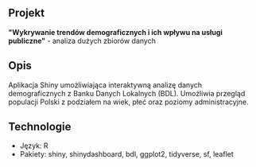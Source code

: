 ## Projekt
**"Wykrywanie trendów demograficznych i ich wpływu na usługi publiczne"** - analiza dużych zbiorów danych

## Opis
Aplikacja Shiny umożliwiająca interaktywną analizę danych demograficznych z Banku Danych Lokalnych (BDL). Umożliwia przegląd populacji Polski z podziałem na wiek, płeć oraz poziomy administracyjne.


## Technologie
- Język: R
- Pakiety: shiny, shinydashboard, bdl, ggplot2, tidyverse, sf, leaflet

